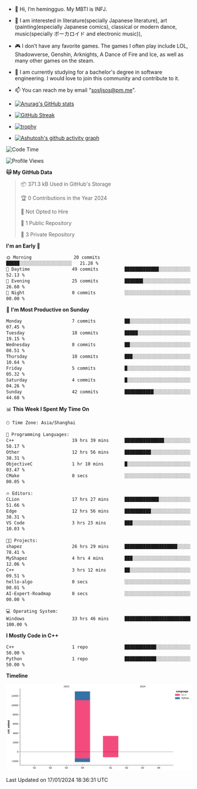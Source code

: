 - 👋 Hi, I’m hemingguo. My MBTI is INFJ.
- 🎨 I am interested in literature(specially Japanese literature), art (painting(especially Japanese comics), classical or modern dance, music(specially ボーカロイド and electronic music)),
- 🎮 I don’t have any favorite games. The games I often play include LOL, Shadowverse, Genshin, Arknights, A Dance of Fire and Ice, as well as many other games on the steam.
- 🌱 I am currently studying for a bachelor's degree in software engineering. I would love to join this community and contribute to it.

- 📫 You can reach me by email "sosljsos@pm.me".


- [![Anurag's GitHub stats](https://github-readme-stats.vercel.app/api?username=hemingguo&show_icons=true&count_private=true&theme=aura&hide_border=true&icon_color=FF4500&text_color=76EE00)](https://github.com/anuraghazra/github-readme-stats)
  
- [![GitHub Streak](https://github-readme-streak-stats.herokuapp.com/?user=hemingguo&hide_border=true&theme=tokyonight)](https://git.io/streak-stats)
  
- [![trophy](https://github-profile-trophy.vercel.app/?username=hemingguo&theme=dracula)](https://github.com/ryo-ma/github-profile-trophy)
- [![Ashutosh's github activity graph](https://github-readme-activity-graph.vercel.app/graph?username=hemingguo&theme=tokyo-night&hide_border=true)](https://github.com/ashutosh00710/github-readme-activity-graph)
<!--START_SECTION:waka-->
![Code Time](http://img.shields.io/badge/Code%20Time-362%20hrs%2040%20mins-blue)

![Profile Views](http://img.shields.io/badge/Profile%20Views-0-blue)

**🐱 My GitHub Data** 

> 📦 371.3 kB Used in GitHub's Storage 
 > 
> 🏆 0 Contributions in the Year 2024
 > 
> 🚫 Not Opted to Hire
 > 
> 📜 1 Public Repository 
 > 
> 🔑 3 Private Repository 
 > 
**I'm an Early 🐤** 

```text
🌞 Morning                20 commits          █████░░░░░░░░░░░░░░░░░░░░   21.28 % 
🌆 Daytime                49 commits          █████████████░░░░░░░░░░░░   52.13 % 
🌃 Evening                25 commits          ███████░░░░░░░░░░░░░░░░░░   26.60 % 
🌙 Night                  0 commits           ░░░░░░░░░░░░░░░░░░░░░░░░░   00.00 % 
```
📅 **I'm Most Productive on Sunday** 

```text
Monday                   7 commits           ██░░░░░░░░░░░░░░░░░░░░░░░   07.45 % 
Tuesday                  18 commits          █████░░░░░░░░░░░░░░░░░░░░   19.15 % 
Wednesday                8 commits           ██░░░░░░░░░░░░░░░░░░░░░░░   08.51 % 
Thursday                 10 commits          ███░░░░░░░░░░░░░░░░░░░░░░   10.64 % 
Friday                   5 commits           █░░░░░░░░░░░░░░░░░░░░░░░░   05.32 % 
Saturday                 4 commits           █░░░░░░░░░░░░░░░░░░░░░░░░   04.26 % 
Sunday                   42 commits          ███████████░░░░░░░░░░░░░░   44.68 % 
```


📊 **This Week I Spent My Time On** 

```text
🕑︎ Time Zone: Asia/Shanghai

💬 Programming Languages: 
C++                      19 hrs 39 mins      ███████████████░░░░░░░░░░   58.17 % 
Other                    12 hrs 56 mins      ██████████░░░░░░░░░░░░░░░   38.31 % 
ObjectiveC               1 hr 10 mins        █░░░░░░░░░░░░░░░░░░░░░░░░   03.47 % 
CMake                    0 secs              ░░░░░░░░░░░░░░░░░░░░░░░░░   00.05 % 

🔥 Editors: 
CLion                    17 hrs 27 mins      █████████████░░░░░░░░░░░░   51.66 % 
Edge                     12 hrs 56 mins      ██████████░░░░░░░░░░░░░░░   38.31 % 
VS Code                  3 hrs 23 mins       ███░░░░░░░░░░░░░░░░░░░░░░   10.03 % 

🐱‍💻 Projects: 
shapez                   26 hrs 29 mins      ████████████████████░░░░░   78.41 % 
MyShapez                 4 hrs 4 mins        ███░░░░░░░░░░░░░░░░░░░░░░   12.06 % 
C++                      3 hrs 12 mins       ██░░░░░░░░░░░░░░░░░░░░░░░   09.51 % 
hello-algo               0 secs              ░░░░░░░░░░░░░░░░░░░░░░░░░   00.01 % 
AI-Expert-Roadmap        0 secs              ░░░░░░░░░░░░░░░░░░░░░░░░░   00.00 % 

💻 Operating System: 
Windows                  33 hrs 46 mins      █████████████████████████   100.00 % 
```

**I Mostly Code in C++** 

```text
C++                      1 repo              ████████████░░░░░░░░░░░░░   50.00 % 
Python                   1 repo              ████████████░░░░░░░░░░░░░   50.00 % 
```



**Timeline**

![Lines of Code chart](https://raw.githubusercontent.com/hemingguo/hemingguo/main/assets/bar_graph.png)


 Last Updated on 17/01/2024 18:36:31 UTC
<!--END_SECTION:waka-->
<!---
hemingguo/hemingguo is a ✨ special ✨ repository because its `README.md` (this file) appears on your GitHub profile.
You can click the Preview link to take a look at your changes.
--->
